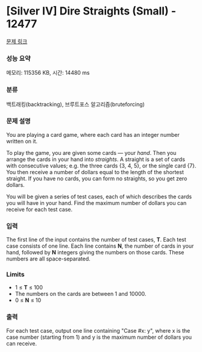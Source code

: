 # [Silver IV] Dire Straights (Small) - 12477 

[문제 링크](https://www.acmicpc.net/problem/12477) 

### 성능 요약

메모리: 115356 KB, 시간: 14480 ms

### 분류

백트래킹(backtracking), 브루트포스 알고리즘(bruteforcing)

### 문제 설명

<p>You are playing a card game, where each card has an integer number written on it.</p>

<p>To play the game, you are given some cards — your <em>hand</em>. Then you arrange the cards in your hand into <em>straights</em>. A straight is a set of cards with consecutive values; e.g. the three cards {3, 4, 5}, or the single card {7}. You then receive a number of dollars equal to the length of the shortest straight. If you have no cards, you can form no straights, so you get zero dollars.</p>

<p>You will be given a series of test cases, each of which describes the cards you will have in your hand. Find the maximum number of dollars you can receive for each test case.</p>

### 입력 

 <p>The first line of the input contains the number of test cases, <strong>T</strong>. Each test case consists of one line. Each line contains <strong>N</strong>, the number of cards in your hand, followed by <strong>N</strong> integers giving the numbers on those cards. These numbers are all space-separated.</p>

<h3>Limits</h3>

<ul>
	<li>1 ≤ <strong>T</strong> ≤ 100</li>
	<li>The numbers on the cards are between 1 and 10000.</li>
	<li>0 ≤ <strong>N</strong> ≤ 10</li>
</ul>

### 출력 

 <p>For each test case, output one line containing "Case #x: y", where x is the case number (starting from 1) and y is the maximum number of dollars you can receive.</p>

